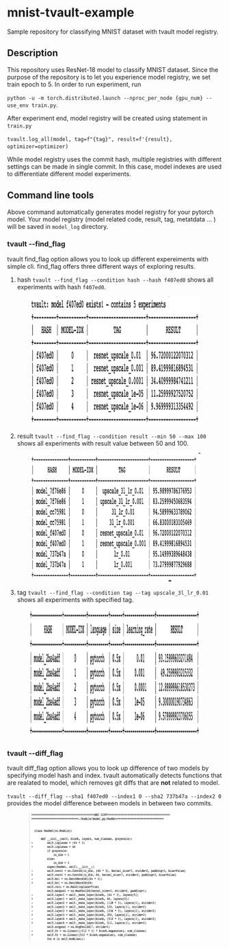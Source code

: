# mnist-tvault-example
Sample repository for classifying MNIST dataset with tvault model registry. 

## Description
This repository uses ResNet-18 model to classify MNIST dataset.
Since the purpose of the repository is to let you experience model registry, we set train epoch to 5.
In order to run experiment, run 

`python -u -m torch.distributed.launch --nproc_per_node {gpu_num} --use_env train.py`.

After experiment end, model registry will be created using statement in `train.py`

`tvault.log_all(model, tag=f"{tag}", result=f'{result}, optimizer=optimizer)`

While model registry uses the commit hash, multiple registries with different settings can be made in single commit. In this case, model indexes are used to differentiate different model experiments.

## Command line tools
Above command automatically generates model registry for your pytorch model. Your model registry (model related code, result, tag, metatdata ... ) will be saved in `model_log` directory. 

### tvault --find_flag
tvault find_flag option allows you to look up different expereiments with simple cli. find_flag offers three different ways of exploring results.

1. hash
`tvault --find_flag --condition hash --hash f407ed0` shows all experiments with hash `f407ed0`.
<p align="center">
<img src="assets/hash.png"  width="400" height="300">
</p>

2. result
`tvault --find_flag --condition result --min 50 --max 100` shows all experiments with result value between 50 and 100.
<p align="center">
<img src="assets/result.png"  width="400" height="300">
</p>

3. tag
`tvault --find_flag --condition tag --tag upscale_3l_lr_0.01` shows all experiments with specified tag.
<p align="center">
<img src="assets/tag.png"  width="400" height="300">
</p>


### tvault --diff_flag
tvault diff_flag option allows you to look up difference of two models by specifying model hash and index. tvault automatically detects functions that are realated to model, which removes git diffs that are **not** related to model.

`tvault --diff_flag --sha1 f407ed0 --index1 0 --sha2 737b47a --index2 0` 
provides the model difference between models in between two commits. 

<p align="center">
<img src="assets/diff.png"  width="400" height="300">
</p>
